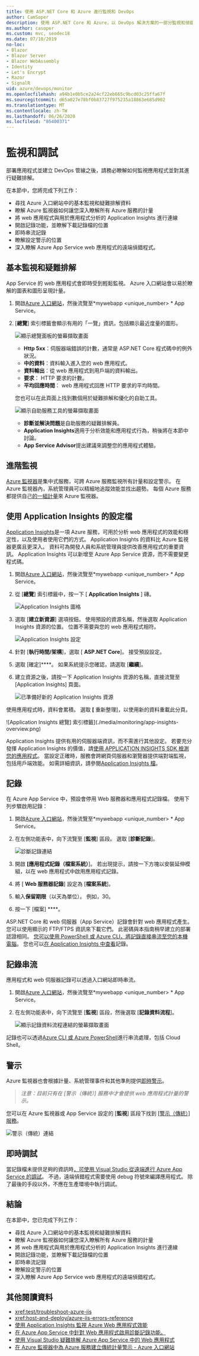 ```yaml
---
title: 使用 ASP.NET Core 和 Azure 進行監視和 DevOps
author: CamSoper
description: 使用 ASP.NET Core 和 Azure，以 DevOps 解決方案的一部分監視和偵錯工具代碼
ms.author: casoper
ms.custom: mvc, seodec18
ms.date: 07/10/2019
no-loc:
- Blazor
- Blazor Server
- Blazor WebAssembly
- Identity
- Let's Encrypt
- Razor
- SignalR
uid: azure/devops/monitor
ms.openlocfilehash: a94b1e0b5ce2a24cf22eb665c9bcd03c25ffa67f
ms.sourcegitcommit: d65a027e78bf0b83727f975235a18863e685d902
ms.translationtype: MT
ms.contentlocale: zh-TW
ms.lasthandoff: 06/26/2020
ms.locfileid: "85400371"
---
```

# <a name="monitor-and-debug"></a>監視和調試

部署應用程式並建立 DevOps 管線之後，請務必瞭解如何監視應用程式並對其進行疑難排解。

在本節中，您將完成下列工作：

* 尋找 Azure 入口網站中的基本監視和疑難排解資料
* 瞭解 Azure 監視器如何讓您深入瞭解所有 Azure 服務的計量
* 將 web 應用程式與用於應用程式分析的 Application Insights 進行連線
* 開啟記錄功能，並瞭解下載記錄檔的位置
* 即時串流記錄
* 瞭解設定警示的位置
* 深入瞭解 Azure App Service web 應用程式的遠端偵錯程式。

## <a name="basic-monitoring-and-troubleshooting"></a>基本監視和疑難排解

App Service 的 web 應用程式會即時受到輕鬆監視。 Azure 入口網站會以易於瞭解的圖表和圖形呈現計量。

1. 開啟[Azure 入口網站](https://portal.azure.com)，然後流覽至*mywebapp \<unique_number\> * App Service。

1. [**總覽**] 索引標籤會顯示有用的「一覽」資訊，包括顯示最近度量的圖形。

    ![顯示總覽面板的螢幕擷取畫面](./media/monitoring/overview.png)

    * **Http 5xx**：伺服器端錯誤的計數，通常是 ASP.NET Core 程式碼中的例外狀況。
    * **中的資料**：資料輸入進入您的 web 應用程式。
    * **資料輸出**：從 web 應用程式到用戶端的資料輸出。
    * **要求**： HTTP 要求的計數。
    * **平均回應時間**： web 應用程式回應 HTTP 要求的平均時間。

    您也可以在此頁面上找到數個用於疑難排解和優化的自助工具。

    ![顯示自助服務工具的螢幕擷取畫面](./media/monitoring/wizards.png)

    * **診斷並解決問題**是自助服務的疑難排解員。
    * **Application Insights**適用于分析效能和應用程式行為，稍後將在本節中討論。
    * **App Service Advisor**提出建議來調整您的應用程式體驗。

## <a name="advanced-monitoring"></a>進階監視

[Azure 監視器](/azure/monitoring-and-diagnostics/)是集中式服務，可跨 Azure 服務監視所有計量和設定警示。 在 Azure 監視器內，系統管理員可以精細地追蹤效能並找出趨勢。 每個 Azure 服務都提供自己[的一組計量](/azure/monitoring-and-diagnostics/monitoring-supported-metrics#microsoftwebsites-excluding-functions)來 Azure 監視器。

## <a name="profile-with-application-insights"></a>使用 Application Insights 的設定檔

[Application Insights](/azure/application-insights/app-insights-overview)是一項 Azure 服務，可用於分析 web 應用程式的效能和穩定性，以及使用者使用它們的方式。 Application Insights 的資料比 Azure 監視器更廣且更深入。 資料可為開發人員和系統管理員提供改善應用程式的重要資訊。 Application Insights 可以新增至 Azure App Service 資源，而不需要變更程式碼。

1. 開啟[Azure 入口網站](https://portal.azure.com)，然後流覽至*mywebapp \<unique_number\> * App Service。
1. 從 [**總覽**] 索引標籤中，按一下 [ **Application Insights** ] 磚。

    ![Application Insights 圖格](./media/monitoring/app-insights.png)

1. 選取 [**建立新資源**] 選項按鈕。 使用預設的資源名稱，然後選取 Application Insights 資源的位置。 位置不需要與您的 web 應用程式相符。

    ![Application Insights 設定](./media/monitoring/new-app-insights.png)

1. 針對 [**執行時間/架構**]，選取 [ **ASP.NET Core**]。 接受預設設定。
1. 選取 [確定]****。 如果系統提示您確認，請選取 [**繼續**]。
1. 建立資源之後，請按一下 Application Insights 資源的名稱，直接流覽至 [Application Insights] 頁面。

    ![已準備好新的 Application Insights 資源](./media/monitoring/new-app-insights-done.png)

使用應用程式時，資料會累積。 選取 **[** 重新整理]，以使用新的資料重載此分頁。

![Application Insights 總覽] 索引標籤](./media/monitoring/app-insights-overview.png)

Application Insights 提供有用的伺服器端資訊，而不需進行其他設定。 若要充分發揮 Application Insights 的價值，請[使用 APPLICATION INSIGHTS SDK 檢測您的應用程式](/azure/application-insights/app-insights-asp-net-core)。 當設定正確時，服務會跨網頁伺服器和瀏覽器提供端對端監視，包括用戶端效能。 如需詳細資訊，請參閱[Application Insights 檔](/azure/application-insights/app-insights-overview)。

## <a name="logging"></a>記錄

在 Azure App Service 中，預設會停用 Web 服務器和應用程式記錄檔。 使用下列步驟啟用記錄：

1. 開啟[Azure 入口網站](https://portal.azure.com)，然後流覽至*mywebapp \<unique_number\> * App Service。
1. 在左側功能表中，向下流覽至 [**監視**] 區段。 選取 [**診斷記錄**]。

    ![診斷記錄連結](./media/monitoring/logging.png)

1. 開啟 **[應用程式記錄（檔案系統）**]。 若出現提示，請按一下方塊以安裝延伸模組，以在 web 應用程式中啟用應用程式記錄。
1. 將 [ **Web 服務器記錄**] 設定為 [**檔案系統**]。
1. 輸入**保留期限**（以天為單位）。 例如，30。
1. 按一下 [檔案] ****。

ASP.NET Core 和 web 伺服器（App Service）記錄會針對 web 應用程式產生。 您可以使用顯示的 FTP/FTPS 資訊來下載它們。 此密碼與本指南稍早建立的部署認證相同。 [您可以使用 PowerShell 或 Azure CLI，將記錄直接串流至您的本機電腦](/azure/app-service/web-sites-enable-diagnostic-log#download)。 您也可以[在 Application Insights 中查看](/azure/app-service/web-sites-enable-diagnostic-log#how-to-view-logs-in-application-insights)記錄。

## <a name="log-streaming"></a>記錄串流

應用程式和 web 伺服器記錄可以透過入口網站即時串流。

1. 開啟[Azure 入口網站](https://portal.azure.com)，然後流覽至*mywebapp \<unique_number\> * App Service。
1. 在左側功能表中，向下流覽至 [**監視**] 區段，然後選取 [**記錄資料流程**]。

    ![顯示記錄資料流程連結的螢幕擷取畫面](./media/monitoring/log-stream.png)

記錄也可以透過[Azure CLI 或 Azure PowerShell](/azure/app-service/web-sites-enable-diagnostic-log#streamlogs)進行串流處理，包括 Cloud Shell。

## <a name="alerts"></a>警示

Azure 監視器也會根據計量、系統管理事件和其他準則提供[即時警示](/azure/monitoring-and-diagnostics/insights-alerts-portal)。

> *注意：目前只有在 [警示（傳統）] 服務中才會提供 web 應用程式計量的警示。*

您可以在 Azure 監視器或 App Service 設定的 [**監視**] 區段下找到 [[警示（傳統）] 服務](/azure/monitoring-and-diagnostics/monitor-quick-resource-metric-alert-portal)。

![警示（傳統）連結](./media/monitoring/alerts.png)

## <a name="live-debugging"></a>即時調試

當記錄檔未提供足夠的資訊時[，可使用 Visual Studio 從遠端進行 Azure App Service 的調試](/azure/app-service/web-sites-dotnet-troubleshoot-visual-studio#remotedebug)。 不過，遠端偵錯程式需要使用 debug 符號來編譯應用程式。 除了最後的手段以外，不應在生產環境中執行調試。

## <a name="conclusion"></a>結論

在本節中，您已完成下列工作：

* 尋找 Azure 入口網站中的基本監視和疑難排解資料
* 瞭解 Azure 監視器如何讓您深入瞭解所有 Azure 服務的計量
* 將 web 應用程式與用於應用程式分析的 Application Insights 進行連線
* 開啟記錄功能，並瞭解下載記錄檔的位置
* 即時串流記錄
* 瞭解設定警示的位置
* 深入瞭解 Azure App Service web 應用程式的遠端偵錯程式。

## <a name="additional-reading"></a>其他閱讀資料

* <xref:test/troubleshoot-azure-iis>
* <xref:host-and-deploy/azure-iis-errors-reference>
* [使用 Application Insights 監視 Azure Web 應用程式效能](/azure/application-insights/app-insights-azure-web-apps)
* [在 Azure App Service 中針對 Web 應用程式啟用診斷記錄功能。](/azure/app-service/web-sites-enable-diagnostic-log)
* [使用 Visual Studio 疑難排解 Azure App Service 中的 Web 應用程式](/azure/app-service/web-sites-dotnet-troubleshoot-visual-studio)
* [在 Azure 監視器中為 Azure 服務建立傳統計量警示 - Azure 入口網站](/azure/monitoring-and-diagnostics/insights-alerts-portal)
